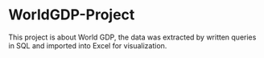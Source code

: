# WorldGDP-Project
This project is about World GDP, the data was extracted by written queries in SQL and imported into Excel for visualization.
